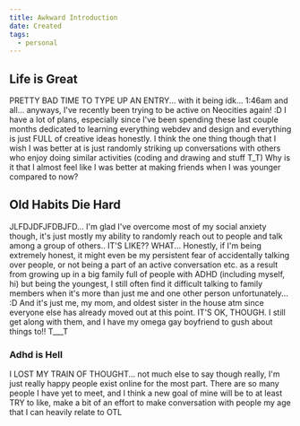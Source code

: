 ```yaml
---
title: Awkward Introduction
date: Created
tags:
  - personal
---
```


## Life is Great

PRETTY BAD TIME TO TYPE UP AN ENTRY... with it being idk... 1:46am and all... anyways, I've recently been trying to be active on Neocities again! :D I have a lot of plans, especially since I've been spending these last couple months dedicated to learning everything webdev and design and everything is just FULL of creative ideas honestly. I think the one thing though that I wish I was better at is just randomly striking up conversations with others who enjoy doing similar activities (coding and drawing and stuff T_T) Why is it that I almost feel like I was better at making friends when I was younger compared to now?

## Old Habits Die Hard

JLFDJDFJFDBJFD... I'm glad I've overcome most of my social anxiety though, it's just mostly my ability to randomly reach out to people and talk among a group of others.. IT'S LIKE?? WHAT... Honestly, if I'm being extremely honest, it might even be my persistent fear of accidentally talking over people, or not being a part of an active conversation etc. as a result from growing up in a big family full of people with ADHD (including myself, hi) but being the youngest, I still often find it difficult talking to family members when it's more than just me and one other person unfortunately... :D And it's just me, my mom, and oldest sister in the house atm since everyone else has already moved out at this point. IT'S OK, THOUGH. I still get along with them, and I have my omega gay boyfriend to gush about things to!! T\_\_\_T

### Adhd is Hell

I LOST MY TRAIN OF THOUGHT... not much else to say though really, I'm just really happy people exist online for the most part. There are so many people I have yet to meet, and I think a new goal of mine will be to at least TRY to like, make a bit of an effort to make conversation with people my age that I can heavily relate to OTL
